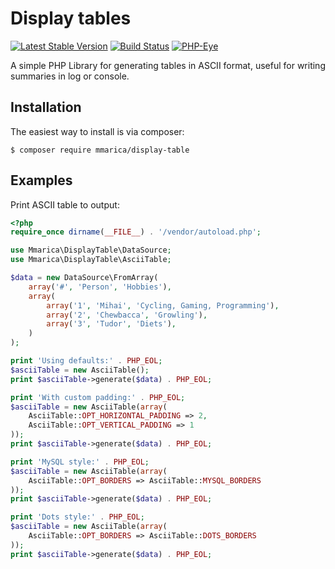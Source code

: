 # Display tables

[![Latest Stable Version](https://poser.pugx.org/mmarica/display-table/v/stable)](https://packagist.org/packages/mmarica/display-table)
[![Build Status](https://travis-ci.org/mmarica/php-display-table.svg?branch=master)](https://travis-ci.org/mmarica/php-display-table)
[![PHP-Eye](https://php-eye.com/badge/mmarica/php-display-table/tested.svg?style=flat)](https://php-eye.com/package/mmarica/php-display-table)

A simple PHP Library for generating tables in ASCII format, useful for writing summaries in log or console.

## Installation

The easiest way to install is via composer:

```
$ composer require mmarica/display-table
```

## Examples

Print ASCII table to output:

```php
<?php
require_once dirname(__FILE__) . '/vendor/autoload.php';

use Mmarica\DisplayTable\DataSource;
use Mmarica\DisplayTable\AsciiTable;

$data = new DataSource\FromArray(
    array('#', 'Person', 'Hobbies'),
    array(
        array('1', 'Mihai', 'Cycling, Gaming, Programming'),
        array('2', 'Chewbacca', 'Growling'),
        array('3', 'Tudor', 'Diets'),
    )
);

print 'Using defaults:' . PHP_EOL;
$asciiTable = new AsciiTable();
print $asciiTable->generate($data) . PHP_EOL;

print 'With custom padding:' . PHP_EOL;
$asciiTable = new AsciiTable(array(
    AsciiTable::OPT_HORIZONTAL_PADDING => 2,
    AsciiTable::OPT_VERTICAL_PADDING => 1
));
print $asciiTable->generate($data) . PHP_EOL;

print 'MySQL style:' . PHP_EOL;
$asciiTable = new AsciiTable(array(
    AsciiTable::OPT_BORDERS => AsciiTable::MYSQL_BORDERS
));
print $asciiTable->generate($data) . PHP_EOL;

print 'Dots style:' . PHP_EOL;
$asciiTable = new AsciiTable(array(
    AsciiTable::OPT_BORDERS => AsciiTable::DOTS_BORDERS
));
print $asciiTable->generate($data) . PHP_EOL;
```